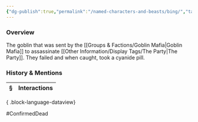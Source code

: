 ```yaml
---
{"dg-publish":true,"permalink":"/named-characters-and-beasts/bing/","tags":["NPC"],"updated":"2025-08-11T11:53:31.955+01:00"}
---
```



### Overview
The goblin that was sent by the [[Groups & Factions/Goblin Mafia\|Goblin Mafia]] to assassinate [[Other Information/Display Tags/The Party\|The Party]]. They failed and when caught, took a cyanide pill. 

### History & Mentions
| § | Interactions |
| - | ------------ |

{ .block-language-dataview}

#ConfirmedDead